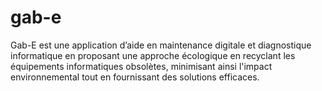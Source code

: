# gab-e
Gab-E est une application d’aide en maintenance digitale et diagnostique informatique en  proposant une approche écologique en recyclant les équipements informatiques obsolètes, minimisant ainsi l'impact environnemental tout en fournissant des solutions efficaces.
